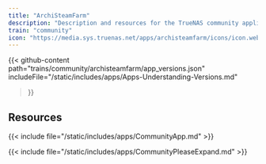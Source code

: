 ```yaml
---
title: "ArchiSteamFarm"
description: "Description and resources for the TrueNAS community application called ArchiSteamFarm."
train: "community"
icon: "https://media.sys.truenas.net/apps/archisteamfarm/icons/icon.webp"
---
```


{{< github-content 
    path="trains/community/archisteamfarm/app_versions.json"
	includeFile="/static/includes/apps/Apps-Understanding-Versions.md"
>}}

## Resources

{{< include file="/static/includes/apps/CommunityApp.md" >}}

{{< include file="/static/includes/apps/CommunityPleaseExpand.md" >}}
